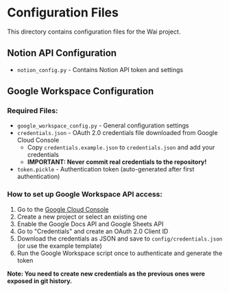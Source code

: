 # Configuration Files

This directory contains configuration files for the Wai project.

## Notion API Configuration

- `notion_config.py` - Contains Notion API token and settings

## Google Workspace Configuration

### Required Files:
- `google_workspace_config.py` - General configuration settings
- `credentials.json` - OAuth 2.0 credentials file downloaded from Google Cloud Console
  - Copy `credentials.example.json` to `credentials.json` and add your credentials
  - **IMPORTANT: Never commit real credentials to the repository!**
- `token.pickle` - Authentication token (auto-generated after first authentication)

### How to set up Google Workspace API access:

1. Go to the [Google Cloud Console](https://console.cloud.google.com/)
2. Create a new project or select an existing one
3. Enable the Google Docs API and Google Sheets API
4. Go to "Credentials" and create an OAuth 2.0 Client ID
5. Download the credentials as JSON and save to `config/credentials.json` (or use the example template)
6. Run the Google Workspace script once to authenticate and generate the token

**Note: You need to create new credentials as the previous ones were exposed in git history.**